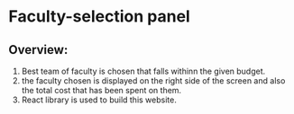 # Faculty-selection panel

## Overview:

1) Best team of faculty is chosen that falls withinn the given budget.
2) the faculty chosen is displayed on the right side of the screen and also the total cost that has been spent on them.
3) React library is used to build this website.
